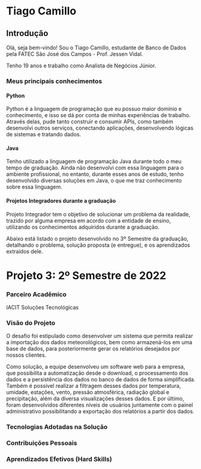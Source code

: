 # Tiago Camillo

## Introdução

Olá, seja bem-vindo! Sou o Tiago Camillo, estudante de Banco de Dados pela FATEC São José dos Campos - Prof. Jessen Vidal.

Tenho 19 anos e trabalho como Analista de Negócios Júnior.

### Meus principais conhecimentos

#### Python

Python é a linguagem de programação que eu possuo maior domínio e conhecimento, e isso se dá por conta de minhas experiências de trabalho. Através delas, pude tanto construir e consumir APIs, como também desenvolvi outros serviços, conectando aplicações, desenvolvendo lógicas de sistemas e tratando dados. 

#### Java

Tenho utilizado a linguagem de programação Java durante todo o meu tempo de graduação. Ainda não desenvolvi com essa linguagem para o ambiente profissional, no entanto, durante esses anos de estudo, tenho desenvolvido diversas soluções em Java, o que me traz conhecimento sobre essa linguagem.

#### Projetos Integradores durante a graduação

Projeto Integrador tem o objetivo de solucionar um problema da realidade, trazido por alguma empresa em acordo com a entidade de ensino, utilizando os conhecimentos adquiridos durante a graduação.

Abaixo está listado o projeto desenvolvido no 3º Semestre da graduação, detalhando o problema, solução proposta (e entregue), e os aprendizados extraídos dele.

# Projeto 3: 2º Semestre de 2022 

### Parceiro Acadêmico

IACIT Soluções Tecnológicas

### Visão do Projeto

O desafio foi estipulado como desenvolver um sistema que permita realizar a importação dos dados meteorológicos, bem como armazená-los em uma base de dados, para posteriormente gerar os relatórios desejados por nossos clientes.

Como solução, a equipe desenvolveu um software web para a empresa, que possibilita a automatização desde o download, o processamento dos dados e a persistência dos dados no banco de dados de forma simplificada. Também é possível realizar a filtragem desses dados por temperatura, umidade, estações, vento, pressão atmosférica, radiação global e precipitação, além da diversa visualizações desses dados. E por último, foram desenvolvidos diferentes níveis de usuários juntamente com o painel administrativo possibilitando a exportação dos relatórios a partir dos dados.

### Tecnologias Adotadas na Solução

### Contribuições Pessoais

### Aprendizados Efetivos (Hard Skills)
